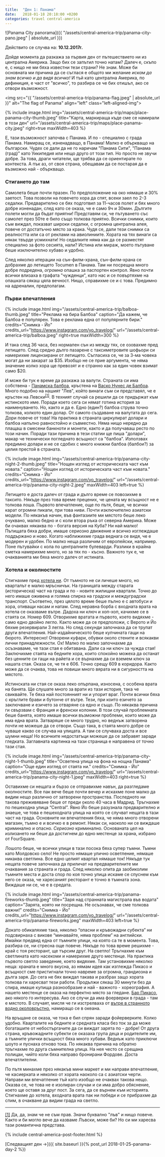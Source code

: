 ```yaml
---
title:  "Ден 1: Панама"
date:   2018-01-18 20:18:00 +0200
categories: travel central-america
---
```


![Panama City panorama]({{ "/assets/central-america-trip/panama-city-pano.jpeg" | absolute_url }})

Действито се случва на: **10.12.2017г.**

Дойде момента да разкажа за първия ден от пътешествието ни из централна Америка. Защо бих се запътил точно натам? Далеч е, скъпо е, с нищо не ми бяха известни тези страни? Не знам. Може би основната ми причина да се съглася е общото ми желание _искам да знам всичко и да видя всичко!_ И тъй като централна Америка, по дефиниция, е част от "всичко", то разбира се че бих отишъл, ако се отвори възможност.

<!--more-->

<img src="{{ "/assets/central-america-trip/panama-flag.jpeg" | absolute_url }}" alt="The flag of Panama" align="left" class="left-aligned-img">

{% include image.html
            img="/assets/central-america-trip/maps/place-panama-city-thumb.jpeg"
            title="Карта, маркираща къде сме се намирали в този ден"
            url="/assets/central-america-trip/maps/place-panama-city.jpeg"
            right=true
            maxWidth=403 %}

Е, тази възможност започва с Панама. И по - специално с града Панама. Намиращ се, изненадващо, в Панама! Малко е объркващо на български. Чудех се дали да не го наричам "Панама Сити", "Панама (град)" като Уикипедия или нещо друго от този тип. Но просто не звучи добре. За това, драги читатели, ще трябва да се ориентирате по контекста. А пък аз, от своя страна, обещавам да се постарая да е възможно най - объркващо.

### Стигането до там

Самолета беше почти празен. По предположение на око нямаше и 30% заетост. Това позволи на повечето хора да спят, всеки заел по 2-3 седалки. Предварително се бях подготвил за 11-часов полет и бях много добре изненадан, след като се оказа, че е само 9ч и 30мин. Дългите полети могли да бъдат приятни! Представям си, че пътуването със самолет през 50те е било също толкова приятно. Всички снимки, които съм виждал, показват широки седалки, с огромна централна алея, повече от достатъчно място за крака. Чудя се, дали тези снимки са реалността или са от реклами на авиолиниите. Хората на тях винаги са някак твърде усмихнати! Но седалките няма как да се разместят специално за фото сесията, нали? Истина или мираж, моето пътуване беше изключително хубаво и удобно.

След няколко итерации на сън-филм-храна, сън-филм-храна се добрахме до летището Tocumen в Панама. Там ни посрещна много добре подредена, _огромна_ опашка за паспортен контрол. Явно почти всички влизаха в графата "чужденци", като нас и се повъртяхме на опашката сякаш цяла вечност. Нищо, справихме се и с това. Предимно на адреналин, предполагам.

### Първи впечатления

{% include image.html
            img="/assets/central-america-trip/balboa-thumb.jpeg"
            title="Реклама на бира Балбоа"
            caption="Да кажем, че Балбоа е популярен. Това е реклама една от популярните бири."
            credits="Снимка - Йо"
            credits_url="https://www.instagram.com/yo_travelog/"
            url="/assets/central-america-trip/balboa.jpeg"
            right=true
            maxWidth=300 %}

И така след 36 часа, без нормален сън из между тях, се озовахме пред летището. След средно дълго пазарене с таксиметровите шофьори си намерихме лицензирани от летището. Съгласиха се, че за 3-ма човека могат да ни закарат за $35. Изобщо не се прие аргумента, че няма значение колко хора ще превозят и е странно как за един човек взимат само $20.

И може би тук е време да разкажа за валути. Страната си има собствена - [Панамска балбоа](https://en.wikipedia.org/wiki/Panamanian_balboa), кръстена на [Васко Нунес де Балбоа](https://bg.wikipedia.org/wiki/%D0%92%D0%B0%D1%81%D0%BA%D0%BE_%D0%9D%D1%83%D0%BD%D0%B5%D1%81_%D0%B4%D0%B5_%D0%91%D0%B0%D0%BB%D0%B1%D0%BE%D0%B0). Много подобно на нашият "Лев", който винаги съм си представял, че е кръстен на Левски<sup id="ref_1_back">[[1]](#ref_1)</sup>. В техният случай са решили да се придържат към истинското име. Поради което сега си нямат готина история за наименуването. Но, както и да е. Едно (един?) балбоа струва точно толкова, колкото един долар. От самото създаване на валутата до сега. Дори повече от това! На практика в страната циркулират долари и балбоа напълно равностойно и съвместно. Няма нищо нередно да плащаш в смесени банкноти и монети, както и да получаваш ресто по този начин. Поради тази причина в тези статии ще пиша "долари", макар че технически погледнато всъщност са "балбоа". Използвах предимно долари и не се сдобих с много книжни балбоа (балбои?) за целия престой в страната.

{% include image.html
            img="/assets/central-america-trip/panama-city-night-2-thumb.jpeg"
            title="Нощен изглед от историческата част към новата."
            caption="Нощен изглед от историческата част към новата."
            credits="Снимка - Йо"
            credits_url="https://www.instagram.com/yo_travelog/"
            url="/assets/central-america-trip/panama-city-night-2.jpeg"
            maxWidth=403
            left=true %}

Летището е доста далеч от града и дълго време се повозихме в таксито. Някъде през това време прецених, че цената му всъщност не е толкова лоша. Първото впечатление, още по пътя, беше, че всички карат огромни пикапи, при това ниви. Почти изключително азиатски модели. По някакъв начин, във фантазиите ми мястото беше леко очуквано, малко бедно и с коли втора ръка от северна Америка. Може би очаквах някаква по - богата версия на Куба? Ни най малко! Пътищата бяха добри, имаше сериозно движение и всичко изглеждаше поддържано и ново. Когато наближихме града веднага се видя, че е модерен и удобен. По малко неща различим от европейски, например. Поне пътувайки с кола по централните булеварди. Разлики в крайна сметка намерихме много, но за тях по - късно. Важното тук е, че очакванията ми бяха много далеч от истината.

### Хотела и околностите

Стигнахме пред [хотела ни](https://www.google.bg/maps/place/Hotel+Republica/@8.9602822,-79.5415476,18z/data=!4m5!3m4!1s0x8faca8b6fe650477:0xe7f778c719069500!8m2!3d8.9602822!4d-79.5407159?hl=en). От тъмното не си личеше много, но кварталът е малко мръсничък. На границата между старата (историческа) част на града и по - новите жилищни квартали. Точно до него имаше оживена и голяма спирка на градски и междуградски транспорт. Съответно, през цялото време беше пълно е с автобуси и хора, отиващи насам и натам. След неравна борба с входната врата на хотела се оказваме вътре. Дадоха ни ключ и хоп-хоп, качихме се в стаята си. Номер 609. Отворихме вратата и първото, което видяхме - само едно двойно легло. Както може да се предположи, с Верото и Йо бяхме резервирали 3 легла. Но след секунди започнаха да се трупат други впечатления. Най-издайническото беше купчината гащи на бюрото. Интересно! Отворени куфари, обувки около стените и всякакви лични принадлежности. Ох! Малко по малко започнахме да осъзнаваме, че тази стая е обитавана. Дали са ни ключ за чужда стая! Заключихме стаята на бедните хора, които спокойно можеха да останат без ценните си гащи на райета и се върнахме да си вземем ключ за нашата стая. Оказа се, че тя е 606. Точно срещу 609 в коридора. Както може да се очаква, това не повиши много вярата ни в сигурността на мястото.

Истинската ни стая се оказа леко опърпана, износена, с особена врата на банята. Ще слушате много за врати из тази история, така че свиквайте. Те бяха най постоянният ни и упорит враг. Почти всички бяха с кръглите брави и бутонче от вътре. Тези, при които езичето за заключване и езичето за отваряне са едно и също. По някаква причина ги свързвам с Франция и френски колонии. В този случай проблемната беше банята, която имаше всички възможни проблеми, които може да има една врата. Затваряше се много трудно, но веднъж затворена почти не можеше да се отвори. Също така, в стаята много добре се чуваше какво се случва на улицата. А там се случваха доста и все шумни неща! Но всичките недостатъци можеше да се забравят заради гледката. Заглавната картинка на тази страница е направена от точно тази стая.

{% include image.html
            img="/assets/central-america-trip/panama-city-night-1-thumb.jpeg"
            title="Осветена улица на фона на нощна Панама"
            caption="Още един изглед от стаята ни."
            credits="Снимка - Йо"
            credits_url="https://www.instagram.com/yo_travelog/"
            url="/assets/central-america-trip/panama-city-night-1.jpeg"
            maxWidth=403
            right=true %}

Оставихме си нещата и бързо се отправихме навън, да разгледаме околностите. Все пак вече беше почти вечер и искахме поне малко да видим нещо различно от затворени пространства. Последното ни такова преживяване беше от преди около 40 часа в Мадрид. Тръгнахме по пешеходна улица “Central”. Явно Йо беше разузнала предварително и знаеше, че това е пешеходната улица на която се случват нещата в тази част на града. Основните ни впечатления бяха, че няма много отворени магазин, тъмно е и всичко е в ремонт. Някак си, наоколо ни се виждаше криминално и опасно. _Сериозно_ криминално. Основаната цел на излизането ни беше да достигнем до едно местенце за храна, избрано от FourSquare.

Лошото беше, че всички улици в тази посока бяха супер тъмни. Тъмни като Молдовско село! Не просто нямаше улично осветление, нямаше никаква светлина. Все едно целият квартал нямаше ток! Някъде тук нещата повече започнаха да приличат на предварителните ми очаквания за страната и града. След няколко опита да заобиколим тъмните места и доста спор по коя точно улица искаме се спуснем към него се оказа, че харесаният ресторант е точно в тъмната зона. Виждаше ни се, че е в средата.

{% include image.html
            img="/assets/central-america-trip/panama-fireworks-thumb.jpeg"
            title="Заря над странната магистрала във водата"
            caption="Зарята, която ни посрещна. Не осъзнавах, че сме толкова важни!"
            credits="Снимка - Йо"
            credits_url="https://www.instagram.com/yo_travelog/"
            url="/assets/central-america-trip/panama-fireworks.jpeg"
            maxWidth=403
            left=true %}

Докато обикаляхме така, няколко “опасни и кръвожадни субекта” ни подсвирнаха с викове “минавайте, няма проблем” на английски. Имайки предвид една от тъмните улици, на която са те в момента. Това, разбира се, ни стресна още повече. Някъде по това време решихме - край с тоя ресторант, ще търсим друг. На светло! Тръгнахме към светлината като насекоми и намерихме друго местенце. На практика първото светло заведение, което видяхме. Там установихме няколко неща: храната е много вкусна, аз нямам идея как изглежда Пикасо и всъщност сме пристигнали точно навреме за огромна, грандиозна и дълга заря. До сега не бях виждал такава и разбрах защо хората толкова ги харесват тези работи. Продължи сякаш 30 минути без да спира, имаше купища разнообразие и най - важното - хореография. А нашето местенце се оказа на перфектно място за гледане. [Бар Пикасо](https://www.openstreetmap.org/?mlat=8.95387&mlon=-79.53554#map=19/8.95387/-79.53554), ако някого го интересува. Ако се случи да има фоерверки в града - там е мястото. В случаят, мисля че ги изстрелваха от [вътре в странното водно околовръстно](https://www.openstreetmap.org/?mlat=8.9551&mlon=-79.5344#map=16/8.9551/-79.5344), намиращо се в океана.

На връщане се оказа, че тока е бил спрян заради фойерверките. Колко удобно. Кварталите на бедните и средната класа без ток за да може богаташите от небостъргачите да си виждат зарята по - добре! От друга страна, кръвожадните субекти се оказаха група деца и родителите им, а тъмните улички всъщност бяха много хубави. Веднъж като приключи шоуто и пуснаха отново тока. По някаква причина на обратно тръгнахме по друга съмнителна улица. На нея често се срещана полицаи, чийто коли бяха направо бронирани Фордове. Доста впечатлителни.

По пътя минахме през някакъв мини маркет и ми направи впечатление, че касиерката и няколко от хората наоколо са с азиатски черти. Направи ми впечатление тъй като изобщо не очаквах такова нещо. Оказва се, че това не е изолиран случаи и си има добро обяснение, което ще оставя за друг пост. За сега, да се върнем към историята. Стигнахме до хотела, входната врата пак ни победи и се прибрахме да спим, в очакване да видим града на светло.

<hr class="clearfix">

<span id="ref_1">[[1]](#ref_1_back)</span> Да, да, знам че не съм прав. Значи буквално "лъв" и нищо повече. Както и би могло вече да казваме Лъвски, може би? Но си ми харесва тази романтична представа.

{% include central-america-post-footer.html %}

[Следващият ден ->]({{ site.baseurl }}{% post_url 2018-01-25-panama-day-2 %})
